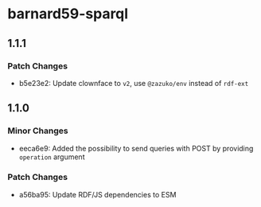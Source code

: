 # barnard59-sparql

## 1.1.1

### Patch Changes

- b5e23e2: Update clownface to `v2`, use `@zazuko/env` instead of `rdf-ext`

## 1.1.0

### Minor Changes

- eeca6e9: Added the possibility to send queries with POST by providing `operation` argument

### Patch Changes

- a56ba95: Update RDF/JS dependencies to ESM
